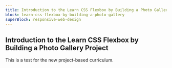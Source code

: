 ```yaml
---
title: Introduction to the Learn CSS Flexbox by Building a Photo Gallery Project
block: learn-css-flexbox-by-building-a-photo-gallery
superBlock: responsive-web-design
---
```


## Introduction to the Learn CSS Flexbox by Building a Photo Gallery Project

This is a test for the new project-based curriculum.
